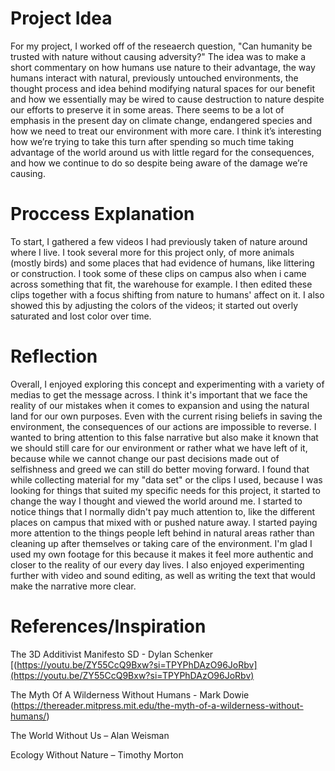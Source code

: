 # Project Idea
For my project, I worked off of the reseaerch question, "Can humanity be trusted with nature without causing adversity?" The idea was to make a short commentary on how humans use nature to their advantage, the way humans interact with natural, previously untouched environments, the thought process and idea behind modifying natural spaces for our benefit and how we essentially may be wired to cause destruction to nature despite our efforts to preserve it in some areas. There seems to be a lot of emphasis in the present day on climate change, endangered species and how we need to treat our environment with more care. I think it’s interesting how we’re trying to take this turn after spending so much time taking advantage of the world around us with little regard for the consequences, and how we continue to do so despite being aware of the damage we’re causing. 
# Proccess Explanation
To start, I gathered a few videos I had previously taken of nature around where I live. I took several more for this project only, of more animals (mostly birds) and some places that had evidence of humans, like littering or construction. I took some of these clips on campus also when i came across something that fit, the warehouse for example. I then edited these clips together with a focus shifting from nature to humans' affect on it. I also showed this by adjusting the colors of the videos; it started out overly saturated and lost color over time. 
# Reflection
Overall, I enjoyed exploring this concept and experimenting with a variety of medias to get the message across. I think it's important that we face the reality of our mistakes when it comes to expansion and using the natural land for our own purposes. Even with the current rising beliefs in saving the environment, the consequences of our actions are impossible to reverse. I wanted to bring attention to this false narrative but also make it known that we should still care for our environment or rather what we have left of it, because while we cannot change our past decisions made out of selfishness and greed we can still do better moving forward. I found that while collecting material for my "data set" or the clips I used, because I was looking for things that suited my specific needs for this project, it started to change the way I thought and viewed the world around me. I started to notice things that I normally didn't pay much attention to, like the different places on campus that mixed with or pushed nature away. I started paying more attention to the things people left behind in natural areas rather than cleaning up after themselves or taking care of the environment. I'm glad I used my own footage for this because it makes it feel more authentic and closer to the reality of our every day lives. I also enjoyed experimenting further with video and sound editing, as well as writing the text that would make the narrative more clear. 
# References/Inspiration
The 3D Additivist Manifesto SD - Dylan Schenker [(https://youtu.be/ZY55CcQ9Bxw?si=TPYPhDAzO96JoRbv](https://youtu.be/ZY55CcQ9Bxw?si=TPYPhDAzO96JoRbv)

The Myth Of A Wilderness Without Humans - Mark Dowie (https://thereader.mitpress.mit.edu/the-myth-of-a-wilderness-without-humans/)

The World Without Us – Alan Weisman

Ecology Without Nature – Timothy Morton
